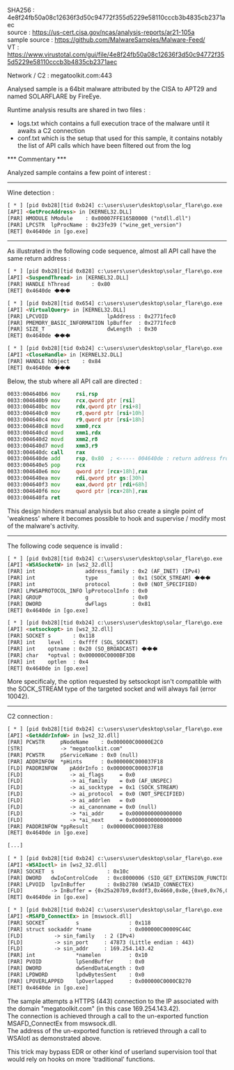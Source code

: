 SHA256 : 4e8f24fb50a08c12636f3d50c94772f355d5229e58110cccb3b4835cb2371aec  
source : https://us-cert.cisa.gov/ncas/analysis-reports/ar21-105a  
sample source : https://github.com/MalwareSamples/Malware-Feed/  
VT : https://www.virustotal.com/gui/file/4e8f24fb50a08c12636f3d50c94772f355d5229e58110cccb3b4835cb2371aec    

Network / C2 : megatoolkit.com:443  

Analysed sample is a 64bit malware attributed by the CISA to APT29 and named SOLARFLARE by FireEye.  

Runtime analysis results are shared in two files :  

- logs.txt which contains a full execution trace of the malware until it awaits a C2 connection  
- conf.txt which is the setup that used for this sample, it contains notably the list of API calls which have been filtered out from the log  


*** Commentary *** 

Analyzed sample contains a few point of interest :

---- 

Wine detection :  

```html
[ * ] [pid 0xb28][tid 0xb24] c:\users\user\desktop\solar_flare\go.exe
[API] <GetProcAddress> in [KERNEL32.DLL] 
[PAR] HMODULE hModule    : 0x00007FFE165B0000 ("ntdll.dll")
[PAR] LPCSTR  lpProcName : 0x23fe39 ("wine_get_version")
[RET] 0x4640de in [go.exe]
```  


---- 

As illustrated in the following code sequence, almost all API call have the same return address :  

```html
[ * ] [pid 0xb28][tid 0x828] c:\users\user\desktop\solar_flare\go.exe
[API] <SuspendThread> in [KERNEL32.DLL] 
[PAR] HANDLE hThread       : 0x80
[RET] 0x4640de 🡄🡄🡄

[ * ] [pid 0xb28][tid 0x654] c:\users\user\desktop\solar_flare\go.exe
[API] <VirtualQuery> in [KERNEL32.DLL] 
[PAR] LPCVOID                   lpAddress : 0x2771fec0
[PAR] PMEMORY_BASIC_INFORMATION lpBuffer  : 0x2771fec0
[PAR] SIZE_T                    dwLength  : 0x30
[RET] 0x4640de 🡄🡄🡄

[ * ] [pid 0xb28][tid 0xb24] c:\users\user\desktop\solar_flare\go.exe
[API] <CloseHandle> in [KERNEL32.DLL] 
[PAR] HANDLE hObject    : 0x84
[RET] 0x4640de 🡄🡄🡄 
```

Below, the stub where all API call are directed :  

```asm
0033:004640b6 mov     rsi,rsp  
0033:004640b9 mov     rcx,qword ptr [rsi]  
0033:004640bc mov     rdx,qword ptr [rsi+8]  
0033:004640c0 mov     r8,qword ptr [rsi+10h]  
0033:004640c4 mov     r9,qword ptr [rsi+18h]  
0033:004640c8 movd    xmm0,rcx  
0033:004640cd movd    xmm1,rdx  
0033:004640d2 movd    xmm2,r8  
0033:004640d7 movd    xmm3,r9  
0033:004640dc call    rax  
0033:004640de add     rsp, 0x80  ; <----- 004640de : return address from most function call
0033:004640e5 pop     rcx  
0033:004640e6 mov     qword ptr [rcx+18h],rax  
0033:004640ea mov     rdi,qword ptr gs:[30h]  
0033:004640f3 mov     eax,dword ptr [rdi+68h]  
0033:004640f6 mov     qword ptr [rcx+28h],rax  
0033:004640fa ret  
```

This design hinders manual analysis but also create a single point of 'weakness' where it becomes possible to hook and supervise / modify most of the malware's activity.

---- 

The following code sequence is invalid :  

```html
[ * ] [pid 0xb28][tid 0xb24] c:\users\user\desktop\solar_flare\go.exe
[API] <WSASocketW> in [ws2_32.dll] 
[PAR] int                address_family : 0x2 (AF_INET) (IPv4)
[PAR] int                type           : 0x1 (SOCK_STREAM) 🡄🡄🡄
[PAR] int                protocol       : 0x0 (NOT_SPECIFIED)
[PAR] LPWSAPROTOCOL_INFO lpProtocolInfo : 0x0
[PAR] GROUP              g              : 0x0
[PAR] DWORD              dwFlags        : 0x81
[RET] 0x4640de in [go.exe]

[ * ] [pid 0xb28][tid 0xb24] c:\users\user\desktop\solar_flare\go.exe
[API] <setsockopt> in [ws2_32.dll] 
[PAR] SOCKET s       : 0x118
[PAR] int    level   : 0xffff (SOL_SOCKET)
[PAR] int    optname : 0x20 (SO_BROADCAST) 🡄🡄🡄
[PAR] char   *optval : 0x000000C0000BF3D8
[PAR] int    optlen  : 0x4
[RET] 0x4640de in [go.exe]
```

More specificaly, the option requested by setsockopt isn't compatible with the SOCK_STREAM type of the targeted socket and will always fail (error 10042).  


----

C2 connection :  

```html
[ * ] [pid 0xb28][tid 0xb24] c:\users\user\desktop\solar_flare\go.exe
[API] <GetAddrInfoW> in [ws2_32.dll] 
[PAR] PCWSTR     pNodeName    : 0x000000C00000E2C0
[STR]            -> "megatoolkit.com"
[PAR] PCWSTR     pServiceName : 0x0 (null)
[PAR] ADDRINFOW  *pHints      : 0x000000C000037F18
[FLD] PADDRINFOW    pAddrInfo : 0x000000C000037F18
[FLD]               -> ai_flags     = 0x0 
[FLD]               -> ai_family    = 0x0 (AF_UNSPEC)
[FLD]               -> ai_socktype  = 0x1 (SOCK_STREAM)
[FLD]               -> ai_protocol  = 0x0 (NOT_SPECIFIED)
[FLD]               -> ai_addrlen   = 0x0
[FLD]               -> ai_canonname = 0x0 (null)
[FLD]               -> *ai_addr     = 0x0000000000000000
[FLD]               -> *ai_next     = 0x0000000000000000
[PAR] PADDRINFOW *ppResult    : 0x000000C000037E88
[RET] 0x4640de in [go.exe] 

[...]  
  
[ * ] [pid 0xb28][tid 0xb24] c:\users\user\desktop\solar_flare\go.exe
[API] <WSAIoctl> in [ws2_32.dll] 
[PAR] SOCKET  s                 : 0x10c
[PAR] DWORD   dwIoControlCode   : 0xc8000006 (SIO_GET_EXTENSION_FUNCTION_POINTER)
[PAR] LPVOID  lpvInBuffer       : 0x8b2780 (WSAID_CONNECTEX)
[FLD]         -> InBuffer = {0x25a207b9,0xddf3,0x4660,0x8e,{0xe9,0x76,0xe5,0x8c,0x74,0x06,0x3e}}
[RET] 0x4640de in [go.exe]

[ * ] [pid 0xb28][tid 0xb24] c:\users\user\desktop\solar_flare\go.exe
[API] <MSAFD_ConnectEx> in [mswsock.dll] 
[PAR] SOCKET          s                : 0x118
[PAR] struct sockaddr *name            : 0x000000C00009C44C
[FLD]          -> sin_family   : 2 (IPv4)
[FLD]          -> sin_port     : 47873 (Little endian : 443)
[FLD]          -> sin_addr     : 169.254.143.42
[PAR] int             *namelen         : 0x10
[PAR] PVOID           lpSendBuffer     : 0x0
[PAR] DWORD           dwSendDataLength : 0x0
[PAR] LPDWORD         lpdwBytesSent    : 0x0
[PAR] LPOVERLAPPED    lpOverlapped     : 0x000000C0000CB270
[RET] 0x4640de in [go.exe] 
```

The sample attempts a HTTPS (443) connection to the IP associated with the domain "megatoolkit.com" (in this case 169.254.143.42).  
The connection is achieved through a call to the un-exported function MSAFD_ConnectEx from mswsock.dll.  
The address of the un-exported function is retrieved through a call to WSAIotl as demonstrated above.  

This trick may bypass EDR or other kind of userland supervision tool that would rely on hooks on more 'traditional' functions.  

